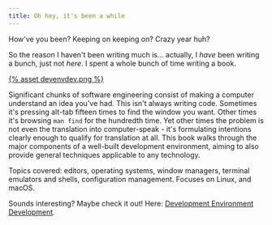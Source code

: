 ```yaml
---
title: Oh hey, it's been a while
---
```


How've you been? Keeping on keeping on? Crazy year huh?

So the reason I haven't been writing much is... actually, I *have* been writing a bunch, just not _here_. I spent a whole bunch of time writing a book. 

<a href="https://leanpub.com/devenv">
	{% asset devenvdev.png %}
</a>

Significant chunks of software engineering consist of making a computer understand an idea you've had. This isn't always writing code. Sometimes it's pressing alt-tab fifteen times to find the window you want. Other times it's browsing `man find` for the hundredth time. Yet other times the problem is not even the translation into computer-speak - it's formulating intentions clearly enough to qualify for translation at all. This book walks through the major components of a well-built development environment, aiming to also provide general techniques applicable to any technology.

Topics covered: editors, operating systems, window managers, terminal emulators and shells, configuration management. Focuses on Linux, and macOS.

Sounds interesting? Maybe check it out! Here: [Development Environment Development](https://leanpub.com/devenv).
